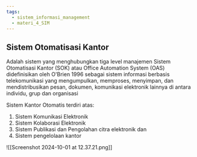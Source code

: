 ```yaml
---
tags:
  - sistem_informasi_management
  - materi_4_SIM
---
```

## Sistem Otomatisasi Kantor

Adalah sistem yang menghubungkan tiga level manajemen Sistem Otomatisasi Kantor (SOK) atau Office Automation System (OAS) didefinisikan oleh O'Brien 1996 sebagai sistem informasi berbasis telekomunikasi yang mengumpulkan, memproses, menyimpan, dan mendistribusikan pesan, dokumen, komunikasi elektronik lainnya di antara individu, grup dan organisasi

Sistem Kantor Otomatis terdiri atas:

1. Sistem Komunikasi Elektronik
2. Sistem Kolaborasi Elektronik
3. Sistem Publikasi dan Pengolahan citra elektronik dan
4. Sistem pengelolaan kantor

![[Screenshot 2024-10-01 at 12.37.21.png]]